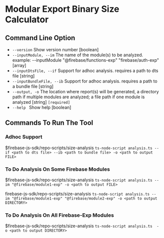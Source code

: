# Modular Export Binary Size Calculator 

## Command Line Option

-  `--version`               Show version number                         [boolean]
-  `--inputModule, --im`      The name of the module(s) to be analyzed. example: --inputModule "@firebase/functions-exp" "firebase/auth-exp" [array]
-  `--inputDtsFile, --if`     Support for adhoc analysis. requires a path to dts file [string]
-  `--inputBundleFile, --ib`  Support for adhoc analysis. requires a path to a bundle file [string]
- `--output, -o`            The location where report(s) will be generated, a directory path if multiple modules are analyzed; a file path if one module is analyzed [string] `[required]`
- `--help `                  Show help [boolean]



## Commands To Run The Tool 

### Adhoc Support 

$firebase-js-sdk/repo-scripts/size-analysis  `ts-node-script analysis.ts --if <path to dts file> --ib <path to bundle file> -o <path to output FILE>`

### To Do Analysis On Some Firebase Modules 

$firebase-js-sdk/repo-scripts/size-analysis  `ts-node-script analysis.ts --im "@firebase/module1-exp" -o <path to output FILE>`

firebase-js-sdk/repo-scripts/size-analysis  `ts-node-script analysis.ts --im "@firebase/module1-exp" "@firebase/module2-exp" -o <path to output DIRECTORY>`


### To Do Analysis On All Firebase-Exp Modules

$firebase-js-sdk/repo-scripts/size-analysis  `ts-node-script analysis.ts  -o <path to output DIRECTORY>`


